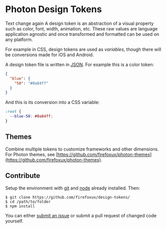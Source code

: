 # Photon Design Tokens

Text change again
A design token is an abstraction of a visual property such as color, font, width, animation, etc. These raw values are language application agnostic and once transformed and formatted can be used on any platform.

For example in CSS, design tokens are used as _variables_, though there will be conversions made for iOS and Android.

A design token file is written in [JSON](http://json.org/). For example this is a color token:

```json
{
  "blue": {
    "50": "#0a84ff"
  }
}
```

And this is its conversion into a CSS variable:

```css
:root {
  --blue-50: #0a84ff;
}
```

## Themes

Combine multiple tokens to customize frameworks and other dimensions. For Photon themes, see [https://github.com/firefoxux/photon-themes](https://github.com/firefoxux/photon-themes).

## Contribute

Setup the environment with [git](https://git-scm.com/) and [node](https://nodejs.org/en/) already installed. Then:

```
$ git clone https://github.com/firefoxux/design-tokens/
$ cd /path/to/folder
$ npm install
```

You can either [submit an issue](https://github.com/firefoxux/design-tokens/issues/new) or submit a pull request of changed code yourself.
